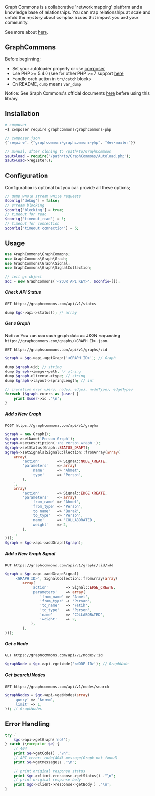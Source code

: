 Graph Commons is a collaborative 'network mapping' platform and a knowledge base of relationships. You can map relationships at scale and unfold the mystery about complex issues that impact you and your community.

See more about [here](//graphcommons.com/about).

## GraphCommons

Before beginning;

- Set your autoloader properly or use [composer](//getcomposer.org)
- Use PHP >= 5.4.0 (see for other PHP >= 7 support [here](//github.com/graphcommons/graphcommons-php7))
- Handle each action in `try/catch` blocks
- On README, `dump` means `var_dump`

Notice: See Graph Commons's official documents [here](//graphcommons.github.io/api-v1/) before using this library.

## Installation
```bash
# composer
~$ composer require graphcommons/graphcommons-php
```

```js
// composer.json
{"require": {"graphcommons/graphcommons-php": "dev-master"}}
```

```php
// manual, after cloning to /path/to/GraphCommons
$autoload = require('/path/to/GraphCommons/Autoload.php');
$autoload->register();
```

## Configuration
Configuration is optional but you can provide all these options;
```php
// dump whole stream while requests
$config['debug'] = false;
// stream blocking
$config['blocking'] = true;
// timeout for read
$config['timeout_read'] = 5;
// timeout for connection
$config['timeout_connection'] = 5;
```

## Usage
```php
use GraphCommons\GraphCommons;
use GraphCommons\Graph\Graph;
use GraphCommons\Graph\Signal;
use GraphCommons\Graph\SignalCollection;

// init gc object
$gc = new GraphCommons('<YOUR API KEY>', $config=[]);
```

##### Check API Status
`GET https://graphcommons.com/api/v1/status`

```php
dump $gc->api->status(); // array
```

##### Get a Graph

Notice: You can see each graph data as JSON requesting `https://graphcommons.com/graphs/<GRAPH ID>.json`.

`GET https://graphscommons.com/api/v1/graphs/:id`

```php
$graph = $gc->api->getGraph('<GRAPH ID>'); // Graph

dump $graph->id; // string
dump $graph->image->path; // string
dump $graph->license->type; // string
dump $graph->layout->springLength; // int

// iteration over users, nodes, edges, nodeTypes, edgeTypes
foreach ($graph->users as $user) {
    print $user->id ."\n";
}
```

##### Add a New Graph
`POST https://graphcommons.com/api/v1/graphs`

```php
$graph = new Graph();
$graph->setName('Person Graph');
$graph->setDescription('The Person Graph!');
$graph->setStatus(Graph::STATUS_DRAFT);
$graph->setSignals(SignalCollection::fromArray(array(
    array(
        'action'        => Signal::NODE_CREATE,
        'parameters'    => array(
            'name'      => 'Ahmet',
            'type'      => 'Person',
        ),
    ),
    array(
        'action'        => Signal::EDGE_CREATE,
        'parameters'    => array(
            'from_name' => 'Ahmet',
            'from_type' => 'Person',
            'to_name'   => 'Burak',
            'to_type'   => 'Person',
            'name'      => 'COLLABORATED',
            'weight'    => 2,
        ),
    ),
)));
$graph = $gc->api->addGraph($graph);
```

##### Add a New Graph Signal
`PUT https://graphcommons.com/api/v1/graphs/:id/add`

```php
$graph = $gc->api->addGraphSignal(
    '<GRAPH ID>', SignalCollection::fromArray(array(
        array(
            'action'        => Signal::EDGE_CREATE,
            'parameters'    => array(
                'from_name' => 'Ahmet',
                'from_type' => 'Person',
                'to_name'   => 'Fatih',
                'to_type'   => 'Person',
                'name'      => 'COLLABORATED',
                'weight'    => 2,
            ),
        ),
)));
```

##### Get a Node
`GET https://graphcommons.com/api/v1/nodes/:id`

```php
$graphNode = $gc->api->getNode('<NODE ID>'); // GraphNode
```

##### Get (search) Nodes
`GET https://graphcommons.com/api/v1/nodes/search`

```php
$graphNodes = $gc->api->getNodes(array(
    'query' => 'kerem',
    'limit' => 1,
)); // GraphNodes
```

## Error Handling
```php
try {
    $gc->api->getGraph('nö!');
} catch (\Exception $e) {
    // 404
    print $e->getCode() ."\n";
    // API error: code(404) message(Graph not found)
    print $e->getMessage() ."\n";

    // print original response status
    print $gc->client->response->getStatus() ."\n";
    // print original response body
    print $gc->client->response->getBody() ."\n";
}
```
